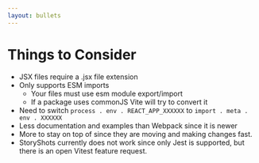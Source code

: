 ```yaml
---
layout: bullets
---
```


# Things to Consider

<v-clicks>

- JSX files require a .jsx file extension
- Only supports ESM imports
  + Your files must use esm module export/import
  + If a package uses commonJS Vite will try to convert it
- Need to switch <code>process &#46; env &#46; REACT_APP_XXXXXX</code> to <code>import &#46; meta &#46; env &#46; XXXXXX</code>
- Less documentation and examples than Webpack since it is newer
- More to stay on top of since they are moving and making changes fast.
- StoryShots currently does not work since only Jest is supported, but there is an open Vitest feature request.

</v-clicks>
